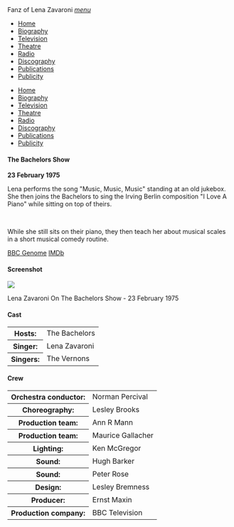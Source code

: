 <!DOCTYPE html>
<html>
<head>
<!--  Enabled DNS prefetching  -->
<meta http-equiv="x-dns-prefetch-control" content="on">

<!-- Meta Tags properties  -->
<meta property="og:title" content="The Bachelors Show - 23 February 1975" />
<meta property="og:description" content="with The Bachelors, The Vernons and Lena Zavaroni. Click the link for more details.">
<meta property="og:image" content="https://fanzoflenazavaroni.github.io/images/BBC/The-Bachelors-Show-02.jpg" />

<!-- Meta Tags names  -->
<meta name="title" content="The Bachelors Show - 23 February 1975" />
<meta name="description" content="with The Bachelors, The Vernons and Lena Zavaroni. Click the link for more details.">
<meta name="image" content="https://fanzoflenazavaroni.github.io/images/BBC/The-Bachelors-Show-02.jpg" />

<!-- Twitter Card Meta Tags  -->
<meta name="twitter:card" content="summary" />

<meta http-equiv="Content-Type" content="text/html; charset=UTF-8" />

<!-- CSS-->
<link rel="stylesheet" href="https://cdnjs.cloudflare.com/ajax/libs/font-awesome/4.7.0/css/font-awesome.min.css" />
<link href="https://fonts.googleapis.com/icon?family=Material+Icons" rel="stylesheet" />
<link href="/materialize/css/materialize.min.css" type="text/css" rel="stylesheet" media="screen" />
<link href="/materialize/css/style.css" type="text/css" rel="stylesheet" media="screen" />

<title>The Bachelors Show - 23 February 1975</title>
</head>
<body>
<div class="navbar-fixed">
<nav>
<div class="nav-wrapper">
<a class="brand-logo truncate">Fanz of Lena Zavaroni</a>
<a href="#" data-target="mobile-demo" class="sidenav-trigger"><i class="material-icons">menu</i></a>
<ul class="right hide-on-med-and-down">
<li><a href="/"><i class="fa fa-home"></i> Home</a></li>
<li><a href="/biography/biography.html"><i class="fa fa-female"></i> Biography</a></li>
<li class="active"><a href="/television/television.html"><i class="fa fa-television"></i> Television</a></li>
<li><a href="/theatre/theatre.html"><i class="fa fa-institution"></i> Theatre</a></li>
<li><a href="/radio/radio.html"><i class="fa fa-microphone"></i> Radio</a></li>
<li><a href="/discography/discography.html"><i class="fa fa-music"></i> Discography</a></li>
<li><a href="/publications/publications.html"><i class="fa fa-newspaper-o"></i> Publications</a></li>
<li><a href="/publicity/publicity.html"><i class="fa fa-photo"></i> Publicity</a></li>

</ul>
</div>
</nav>
</div>

<ul class="sidenav" id="mobile-demo">
<li><a href="/"><i class="fa fa-home"></i> Home</a></li>
<li><a href="/biography/biography.html"><i class="fa fa-female"></i> Biography</a></li>
<li class="active"><a href="/television/television.html"><i class="fa fa-television"></i> Television</a></li>
<li><a href="/theatre/theatre.html"><i class="fa fa-institution"></i> Theatre</a></li>
<li><a href="/radio/radio.html"><i class="fa fa-microphone"></i> Radio</a></li>
<li><a href="/discography/discography.html"><i class="fa fa-music"></i> Discography</a></li>
<li><a href="/publications/publications.html"><i class="fa fa-newspaper-o"></i> Publications</a></li>
<li><a href="/publicity/publicity.html"><i class="fa fa-photo"></i> Publicity</a></li>

</ul>

<main class="Main-Default">
<article>
<div class="row">
<div class="col s12 m8 offset-m2 l6 offset-l3">
<div class="card">
<div class="card-content flow-text">
<h4><i class="fa fa-info"></i> The Bachelors Show</h4>
<strong>23 February 1975</strong>
<p>Lena performs the song &#34;Music, Music, Music&#34; standing at an old jukebox. She then joins the Bachelors to sing the Irving Berlin composition &#34;I Love A Piano&#34; while sitting on top of theirs.</p>
<br/>
<p>While she still sits on their piano, they then teach her about musical scales in a short musical comedy routine.</p>
</div>
<div class="card-action flow-text">
<a href="http://genome.ch.bbc.co.uk/dbb088c04aa04148940379197852b878">BBC Genome</a>
<a href="http://www.imdb.com/title/tt5872044">IMDb</a>
</div></div></div></div>

<div class="row">
<div class="col s12 m8 offset-m2 l6 offset-l3">
<div class="card">
<div class="card-content flow-text">
<h4><i class="fa fa-photo"></i> Screenshot</h4>
<div class="card-image">
<img src="/images/BBC/The-Bachelors-Show-02.jpg">
<p>Lena Zavaroni On The Bachelors Show - 23 February 1975</p>
</div></div></div></div></div>

<div class="row">
<div class="col s12 m8 offset-m2 l6 offset-l3">
<div class="card">
<div class="card-content flow-text">
<h4><i class="fa fa-info"></i> Cast</h4>
<table class="flow-text striped">
<tr><th>Hosts:</th> <td>The Bachelors</td></tr>
<tr><th>Singer:</th> <td>Lena Zavaroni</td></tr>
<tr><th>Singers:</th> <td>The Vernons</td></tr>
</table>
</div></div></div></div>

<div class="row">
<div class="col s12 m8 offset-m2 l6 offset-l3">
<div class="card">
<div class="card-content flow-text">
<h4><i class="fa fa-info"></i> Crew</h4>
<table class="flow-text striped">
<tr><th>Orchestra conductor:</th> <td>Norman Percival</td></tr>
<tr><th>Choreography:</th> <td>Lesley Brooks</td></tr>
<tr><th>Production team:</th> <td>Ann R Mann</td></tr>
<tr><th>Production team:</th> <td>Maurice Gallacher</td></tr>
<tr><th>Lighting:</th> <td>Ken McGregor</td></tr>
<tr><th>Sound:</th> <td>Hugh Barker</td></tr>
<tr><th>Sound:</th> <td>Peter Rose</td></tr>
<tr><th>Design:</th> <td>Lesley Bremness</td></tr>
<tr><th>Producer:</th> <td>Ernst Maxin</td></tr>
<tr><th>Production company:</th> <td>BBC Television</td></tr>
</table>
</div></div></div></div>
</article>
</main>
<!-- Scripts -->
<script src="https://code.jquery.com/jquery-2.1.1.min.js"></script>
<script src="/materialize/js/materialize.min.js"></script>
<script src="/materialize/js/init.js"></script>
</body>
</html>
